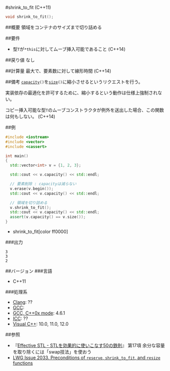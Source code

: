 #shrink_to_fit (C++11)
```cpp
void shrink_to_fit();
```

##概要
領域をコンテナのサイズまで切り詰める


##要件
- 型`T`が`*this`に対してムーブ挿入可能であること (C++14)


##戻り値
なし


##計算量
最大で、要素数に対して線形時間 (C++14)


##備考
[`capacity`](./capacity.md)`()`を[`size`](./size.md)`()`に縮小させるというリクエストを行う。

実装依存の最適化を許可するために、縮小するという動作は仕様上強制されない。

コピー挿入可能な型`T`のムーブコンストラクタが例外を送出した場合、この関数は何もしない。 (C++14)


##例
```cpp
#include <iostream>
#include <vector>
#include <cassert>

int main()
{
  std::vector<int> v = {1, 2, 3};

  std::cout << v.capacity() << std::endl;

  // 要素削除 : capacityは減らない
  v.erase(v.begin());
  std::cout << v.capacity() << std::endl;

  // 領域を切り詰める
  v.shrink_to_fit();
  std::cout << v.capacity() << std::endl;
  assert(v.capacity() == v.size());
}
```
* shrink_to_fit[color ff0000]

###出力
```
3
3
2
```

##バージョン
###言語
- C++11

###処理系
- [Clang](/implementation.md#clang): ??
- [GCC](/implementation.md#gcc): 
- [GCC, C++0x mode](/implementation.md#gcc): 4.6.1
- [ICC](/implementation.md#icc): ??
- [Visual C++](/implementation.md#visual_cpp): 10.0, 11.0, 12.0


##参照
- 『[Effective STL - STLを効果的に使いこなす50の鉄則](http://www.amazon.co.jp/dp/4894714108)』 第17項 余分な容量を取り除くには「swap技法」を使おう
- [LWG Issue 2033. Preconditions of `reserve`, `shrink_to_fit`, and `resize` functions](http://www.open-std.org/jtc1/sc22/wg21/docs/lwg-defects.html#2033)


